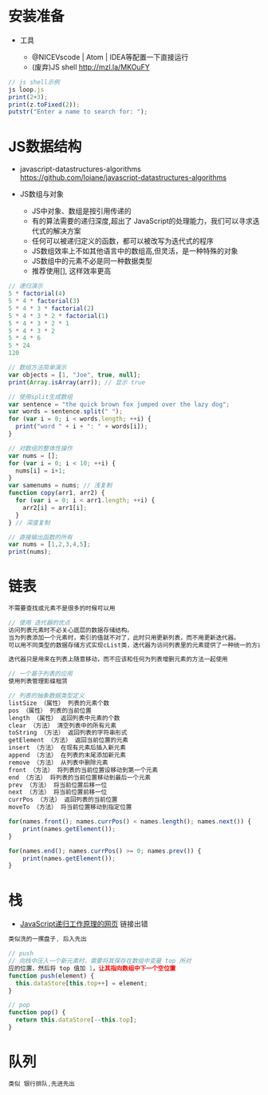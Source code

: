 # 安装准备

- 工具

  - @NICEVscode | Atom | IDEA等配置一下直接运行
  - (废弃)JS shell <http://mzl.la/MKOuFY>

```javascript
// js shell示例
js loop.js
print(2+3);
print(z.toFixed(2));
putstr("Enter a name to search for: ");
```

# JS数据结构

- javascript-datastructures-algorithms https://github.com/loiane/javascript-datastructures-algorithms
- JS数组与对象

  - JS中对象、数组是按引用传递的
  - 有的算法需要的递归深度,超出了 JavaScript的处理能力，我们可以寻求迭代式的解决方案
  - 任何可以被递归定义的函数，都可以被改写为迭代式的程序
  - JS数组效率上不如其他语言中的数组高,但灵活，是一种特殊的对象
  - JS数组中的元素不必是同一种数据类型
  - 推荐使用[], 这样效率更高

```javascript
// 递归演示
5 * factorial(4)
5 * 4 * factorial(3)
5 * 4 * 3 * factorial(2)
5 * 4 * 3 * 2 * factorial(1)
5 * 4 * 3 * 2 * 1
5 * 4 * 3 * 2
5 * 4 * 6
5 * 24
120

// 数组方法简单演示
var objects = [1, "Joe", true, null];
print(Array.isArray(arr)); // 显示 true

// 使用split生成数组
var sentence = "the quick brown fox jumped over the lazy dog";
var words = sentence.split(" ");
for (var i = 0; i < words.length; ++i) {
  print("word " + i + ": " + words[i]);
}

// 对数组的整体性操作
var nums = [];
for (var i = 0; i < 10; ++i) {
  nums[i] = i+1;
}
var samenums = nums; // 浅复制
function copy(arr1, arr2) {
  for (var i = 0; i < arr1.length; ++i) {
    arr2[i] = arr1[i];
  }
} // 深度复制

// 直接输出函数的所有
var nums = [1,2,3,4,5];
print(nums);
```

# 链表

```javascript
不需要查找或元素不是很多的时候可以用

// 使用 迭代器的优点
访问列表元素时不必关心底层的数据存储结构。
当为列表添加一个元素时，索引的值就不对了，此时只用更新列表，而不用更新迭代器。
可以用不同类型的数据存储方式实现cList类，迭代器为访问列表里的元素提供了一种统一的方式

迭代器只是用来在列表上随意移动，而不应该和任何为列表增删元素的方法一起使用

// 一个基于列表的应用
使用列表管理影碟租赁

// 列表的抽象数据类型定义
listSize （属性） 列表的元素个数
pos （属性） 列表的当前位置
length （属性） 返回列表中元素的个数
clear （方法） 清空列表中的所有元素
toString （方法） 返回列表的字符串形式
getElement （方法） 返回当前位置的元素
insert （方法） 在现有元素后插入新元素
append （方法） 在列表的末尾添加新元素
remove （方法） 从列表中删除元素
front （方法） 将列表的当前位置设移动到第一个元素
end （方法） 将列表的当前位置移动到最后一个元素
prev （方法） 将当前位置后移一位
next （方法） 将当前位置前移一位
currPos （方法） 返回列表的当前位置
moveTo （方法） 将当前位置移动到指定位置

for(names.front(); names.currPos() < names.length(); names.next()) {
    print(names.getElement());
}

for(names.end(); names.currPos() >= 0; names.prev()) {
    print(names.getElement());
}
```

# 栈

- [JavaScript递归工作原理的网页](http://bit.ly/lenDGE3/) 链接出错

```javascript
类似洗的一摞盘子, 后入先出

// push
// 向栈中压入一个新元素时，需要将其保存在数组中变量 top 所对
应的位置，然后将 top 值加 1，让其指向数组中下一个空位置
function push(element) {
  this.dataStore[this.top++] = element;
}

// pop
function pop() {
  return this.dataStore[--this.top];
}
```

# 队列

```javascript
类似 银行排队,先进先出
```
